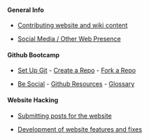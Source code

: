 #### General Info

- [Contributing website and wiki content](Contributing)

- [Social Media / Other Web Presence][Social Media]


#### Github Bootcamp

- [Set Up Git] - [Create a Repo] - [Fork a Repo]

- [Be Social] - [Github Resources] - [Glossary]


#### Website Hacking

- [Submitting posts for the website][README file]

- [Development of website features and fixes][INSTALL file]






[README file]: https://github.com/snhack/snhack.github.com/blob/master/README.md
[INSTALL file]: https://github.com/snhack/snhack.github.com/blob/master/INSTALL.md

[Social Media]: Social-Media

[Set Up Git]:https://help.github.com/articles/set-up-git
[Create a Repo]: https://help.github.com/articles/create-a-repo
[Fork a Repo]: https://help.github.com/articles/fork-a-repo
[Using Pull Requests]: https://help.github.com/articles/using-pull-requests
[Be Social]: https://help.github.com/articles/be-social
[Glossary]: https://help.github.com/articles/github-glossary
[Github Resources]: https://help.github.com/articles/what-are-other-good-resources-for-learning-git-and-github